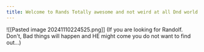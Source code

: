 ```yaml
---
title: Welcome to Rands Totally awesome and not weird at all Dnd world with the most sane party every
---
```

![[Pasted image 20241110224525.png]]
(If you are looking for Randolf. Don't, Bad things will happen and HE might come you do not want to find out...)